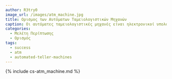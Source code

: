 ```yaml
---
author: R3try0
image_url: /images/atm_machine.jpg
title: Ορισμος των Aυτόματων Ταμειολογιστικών Μηχανών
caption: Οι αυτόματες ταμειολογιστικές μηχανές είναι ηλεκτρονικοί υπολογιστές που παρέχουν στους πελάτες της τραπέζης την δυνατότητα διεκπεραίωσης οικονομικών συναλλαγών χωρίς την ανάγκη παρέμβασης υπαλλήλου τραπέζης και την παροχή 24ης εξυπηρέτησης."  
categories:
  - Μελέτη Περίπτωσης
  - Ορισμός
tags:
  - success
  - atm
  - automated-teller-machines
---
```

{% include cs-atm_machine.md %}
